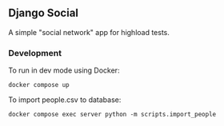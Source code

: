 ## Django Social
A simple "social network" app for highload tests.

### Development
To run in dev mode using Docker:
```
docker compose up
```

To import people.csv to database:
```
docker compose exec server python -m scripts.import_people
```